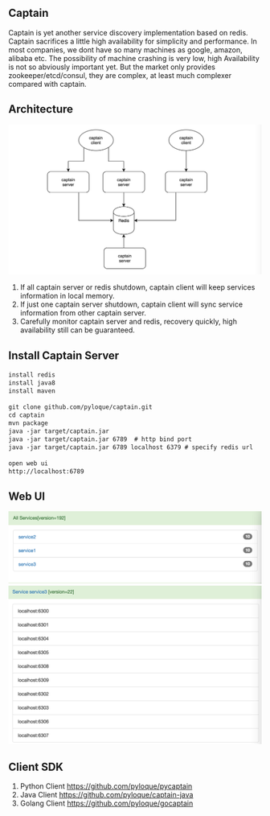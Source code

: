 Captain
-------------
Captain is yet another service discovery implementation based on redis.
Captain sacrifices a little high availability for simplicity and performance.
In most companies, we dont have so many machines as google, amazon, alibaba etc.
The possibility of machine crashing is very low, high Availability is not so abviously important yet.
But the market only provides zookeeper/etcd/consul, they are complex, at least much complexer compared with captain.

Architecture
-------------
![Captain Architecture](screenshot/arch.png)

1. If all captain server or redis shutdown, captain client will keep services information in local memory.
2. If just one captain server shutdown, captain client will sync service information from other captain server.
3. Carefully monitor captain server and redis, recovery quickly, high availability still can be guaranteed.

Install Captain Server
---------------------
```
install redis
install java8
install maven

git clone github.com/pyloque/captain.git
cd captain
mvn package
java -jar target/captain.jar
java -jar target/captain.jar 6789  # http bind port
java -jar target/captain.jar 6789 localhost 6379 # specify redis url

open web ui
http://localhost:6789
```

Web UI
------------------------
![All Services](screenshot/all_services.png)
![Service List](screenshot/service_list.png)

Client SDK
------------------------
1. Python Client https://github.com/pyloque/pycaptain
2. Java Client https://github.com/pyloque/captain-java
3. Golang Client https://github.com/pyloque/gocaptain
